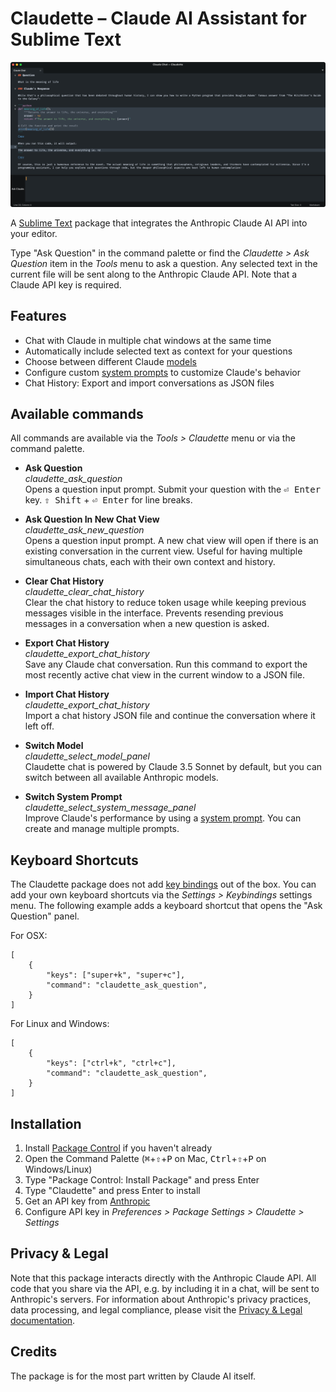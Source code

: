 # Claudette – Claude AI Assistant for Sublime Text

![Claude Chat View](https://raw.githubusercontent.com/barryceelen/Claudette/main/screenshot.png "Ask Claude")

A [Sublime Text](http://www.sublimetext.com) package that integrates the Anthropic Claude AI API into your editor.

Type "Ask Question" in the command palette or find the *Claudette > Ask Question* item in the *Tools* menu to ask a question. Any selected text in the current file will be sent along to the Anthropic Claude API. Note that a Claude API key is required.

## Features

- Chat with Claude in multiple chat windows at the same time
- Automatically include selected text as context for your questions
- Choose between different Claude [models](https://docs.anthropic.com/en/docs/about-claude/models)
- Configure custom [system prompts](https://docs.anthropic.com/en/docs/build-with-claude/prompt-engineering/system-prompts) to customize Claude's behavior
- Chat History: Export and import conversations as JSON files

## Available commands

All commands are available via the *Tools > Claudette* menu or via the command palette.

- **Ask Question**  
*claudette\_ask\_question*  
Opens a question input prompt. Submit your question with the <kbd>⏎ Enter</kbd> key. <kbd>⇧ Shift</kbd> + <kbd>⏎ Enter</kbd> for line breaks.

- **Ask Question In New Chat View**  
*claudette\_ask\_new\_question*  
Opens a question input prompt. A new chat view will open if there is an existing conversation in the current view. Useful for having multiple simultaneous chats, each with their own context and history.

- **Clear Chat History**   
*claudette\_clear\_chat\_history*  
Clear the chat history to reduce token usage while keeping previous messages visible in the interface. Prevents resending previous messages in a conversation when a new question is asked.

- **Export Chat History**  
*claudette\_export\_chat\_history*  
Save any Claude chat conversation. Run this command to export the most recently active chat view in the current window to a JSON file.

- **Import Chat History**  
*claudette\_export\_chat\_history*  
Import a chat history JSON file and continue the conversation where it left off.

- **Switch Model**  
*claudette\_select\_model\_panel*  
Claudette chat is powered by Claude 3.5 Sonnet by default, but you can switch between all available Anthropic models.

- **Switch System Prompt**  
*claudette\_select\_system\_message\_panel*  
Improve Claude's performance by using a [system prompt](https://docs.anthropic.com/en/docs/build-with-claude/prompt-engineering/system-prompts). You can create and manage multiple prompts.

## Keyboard Shortcuts

The Claudette package does not add [key bindings](https://www.sublimetext.com/docs/key_bindings.html) out of the box. You can add your own keyboard shortcuts via the *Settings > Keybindings* settings menu. The following example adds a keyboard shortcut that opens the "Ask Question" panel.

For OSX:

```
[
	{
		"keys": ["super+k", "super+c"],
		"command": "claudette_ask_question",
	}
]
```

For Linux and Windows:

```
[
	{
		"keys": ["ctrl+k", "ctrl+c"],
		"command": "claudette_ask_question",
	}
]
```

## Installation

1. Install [Package Control](https://packagecontrol.io/installation) if you haven't already
2. Open the Command Palette (<kbd>⌘</kbd>+<kbd>⇧</kbd>+<kbd>P</kbd> on Mac, <kbd>Ctrl</kbd>+<kbd>⇧</kbd>+<kbd>P</kbd> on Windows/Linux)
3. Type "Package Control: Install Package" and press Enter
4. Type "Claudette" and press Enter to install
5. Get an API key from [Anthropic](https://console.anthropic.com/)
6. Configure API key in *Preferences > Package Settings > Claudette > Settings*

## Privacy & Legal

Note that this package interacts directly with the Anthropic Claude API. All code that you share via the API, e.g. by including it in a chat, will be sent to Anthropic's servers. For information about Anthropic's privacy practices, data processing, and legal compliance, please visit the [Privacy & Legal documentation](https://support.anthropic.com/en/collections/4078534-privacy-legal).

## Credits

The package is for the most part written by Claude AI itself.

